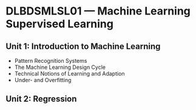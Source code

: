 # DLBDSMLSL01 — Machine Learning Supervised Learning
## Unit 1: Introduction to Machine Learning
* Pattern Recognition Systems
* The Machine Learning Design Cycle
* Technical Notions of Learning and Adaption
* Under- and Overfitting

## Unit 2: Regression
